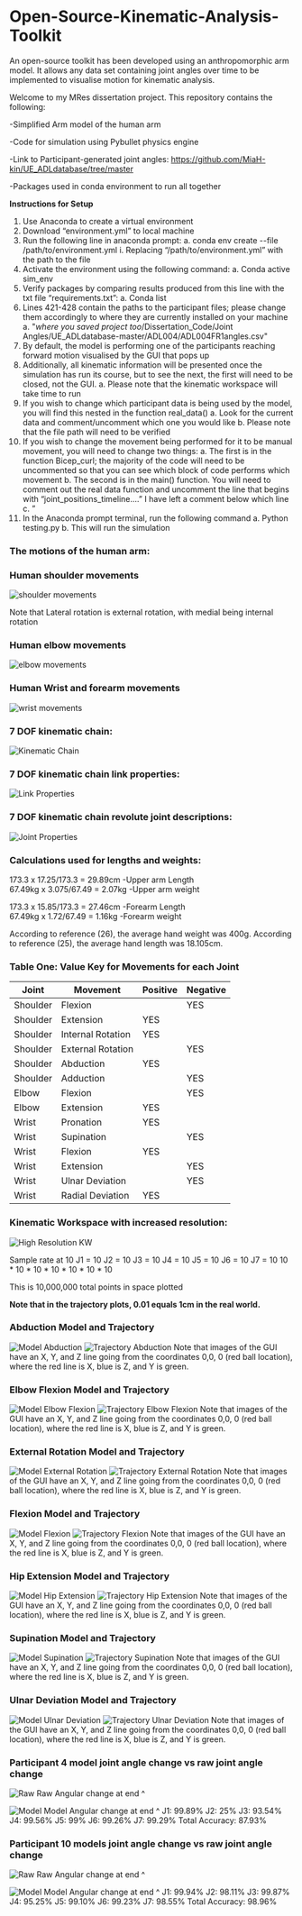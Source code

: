 # Open-Source-Kinematic-Analysis-Toolkit
An open-source toolkit has been developed using an anthropomorphic arm model. It allows any data set containing joint angles over time to be implemented to visualise motion for kinematic analysis.

Welcome to my MRes dissertation project.
This repository contains the following:

-Simplified Arm model of the human arm


-Code for simulation using Pybullet physics engine


-Link to Participant-generated joint angles: https://github.com/MiaH-kin/UE_ADLdatabase/tree/master


-Packages used in conda environment to run all together

**Instructions for Setup**

1.	Use Anaconda to create a virtual environment 
2.	Download “environment.yml” to local machine
3.	Run the following line in anaconda prompt:
a.	conda env create --file /path/to/environment.yml
i.	Replacing “/path/to/environment.yml” with the path to the file
4.	Activate the environment using the following command:
a.	Conda active sim_env
5.	Verify packages by comparing results produced from this line with the txt file “requirements.txt”:
a.	Conda list
6.	Lines 421-428 contain the paths to the participant files; please change them accordingly to where they are currently installed on your machine 
a.	"*where you saved project too*/Dissertation_Code/Joint Angles/UE_ADLdatabase-master/ADL004/ADL004FR1angles.csv"
7.	By default, the model is performing one of the participants reaching forward motion visualised by the GUI that pops up
8.	Additionally, all kinematic information will be presented once the simulation has run its course, but to see the next, the first will need to be closed, not the GUI.
a.	Please note that the kinematic workspace will take time to run 
9.	If you wish to change which participant data is being used by the model, you will find this nested in the function real_data()
a.	Look for the current data and comment/uncomment which one you would like
b.	Please note that the file path will need to be verified 
10.	If you wish to change the movement being performed for it to be manual movement, you will need to change two things:
a.	The first is in the function Bicep_curl; the majority of the code will need to be uncommented so that you can see which block of code performs which movement
b.	The second is in the main() function. You will need to comment out the real data function and uncomment the line that begins with “joint_positions_timeline….” I have left a comment below which line
c.	” 
11.	In the Anaconda prompt terminal, run the following command
a.	Python testing.py
b.	This will run the simulation

### The motions of the human arm:

### Human shoulder movements
![shoulder movements](Images/shoulder.png)

Note that Lateral rotation is external rotation, with medial being internal rotation 

### Human elbow movements
![elbow movements](Images/elbow.png)

### Human Wrist and forearm movements
![wrist movements](Images/wrist.png)


### 7 DOF kinematic chain:
![Kinematic Chain](Images/Kinematic%20Chain.png)


### 7 DOF kinematic chain link properties:
![Link Properties](Images/Link.png)

### 7 DOF kinematic chain revolute joint descriptions:
![Joint Properties](Images/Joint.png)


### Calculations used for lengths and weights:
173.3 x 17.25/173.3 = 29.89cm 	-Upper arm Length  
67.49kg x 3.075/67.49 = 2.07kg	-Upper arm weight  

173.3 x 15.85/173.3 = 27.46cm 	-Forearm Length  
67.49kg x 1.72/67.49 = 1.16kg		-Forearm weight  

According to reference (26), the average hand weight was 400g. 
According to reference (25), the average hand length was 18.105cm. 

### Table One: Value Key for Movements for each Joint 

| Joint     | Movement              | Positive | Negative |
|-----------|------------------------|----------|---------|
| Shoulder  | Flexion                |          |   YES   |
| Shoulder  | Extension              | YES      |         |
| Shoulder  | Internal Rotation      | YES      |         |
| Shoulder  | External Rotation      |          |   YES   |
| Shoulder  | Abduction              | YES      |         |
| Shoulder  | Adduction              |          |   YES   |
| Elbow     | Flexion                |          |   YES   |
| Elbow     | Extension              | YES      |         |
| Wrist     | Pronation              | YES      |         |
| Wrist     | Supination             |          |   YES   |
| Wrist     | Flexion                | YES      |         |
| Wrist     | Extension              |          |   YES   |
| Wrist     | Ulnar Deviation        |          |   YES   |
| Wrist     | Radial Deviation       | YES      |         |

### Kinematic Workspace with increased resolution: 
![High Resolution KW](Images/10KW.png)

Sample rate at 10
J1 = 10
J2 = 10
J3 = 10
J4 = 10
J5 = 10
J6 = 10
J7 = 10
10 * 10 * 10 * 10 * 10 * 10 * 10 

This is 10,000,000 total points in space plotted


**Note that in the trajectory plots, 0.01 equals 1cm in the real world.**

### Abduction Model and Trajectory
![Model Abduction](Images/ModelAbd.png)
![Trajectory Abduction](Images/TrajecAbd.png)
Note that images of the GUI have an X, Y, and Z line going from the coordinates 0,0, 0 (red ball location), where the red line is X, blue is Z, and Y is green. 


### Elbow Flexion Model and Trajectory
![Model Elbow Flexion](Images/ModelEFlx.png)
![Trajectory Elbow Flexion](Images/TrajecEFlx.png)
Note that images of the GUI have an X, Y, and Z line going from the coordinates 0,0, 0 (red ball location), where the red line is X, blue is Z, and Y is green. 


### External Rotation Model and Trajectory
![Model External Rotation](Images/ModelExtR.png)
![Trajectory External Rotation](Images/TrajecExtR.png)
Note that images of the GUI have an X, Y, and Z line going from the coordinates 0,0, 0 (red ball location), where the red line is X, blue is Z, and Y is green. 


### Flexion Model and Trajectory
![Model Flexion](Images/ModelFlx.png)
![Trajectory Flexion](Images/TrajecFlx.png)
Note that images of the GUI have an X, Y, and Z line going from the coordinates 0,0, 0 (red ball location), where the red line is X, blue is Z, and Y is green. 


### Hip Extension Model and Trajectory
![Model Hip Extension](Images/ModelHExt.png)
![Trajectory Hip Extension](Images/TrajecHExt.png)
Note that images of the GUI have an X, Y, and Z line going from the coordinates 0,0, 0 (red ball location), where the red line is X, blue is Z, and Y is green. 


### Supination Model and Trajectory
![Model Supination](Images/ModelSup.png)
![Trajectory Supination](Images/TrajecSup.png)
Note that images of the GUI have an X, Y, and Z line going from the coordinates 0,0, 0 (red ball location), where the red line is X, blue is Z, and Y is green. 


### Ulnar Deviation Model and Trajectory
![Model Ulnar Deviation](Images/ModelUlnaD.png)
![Trajectory Ulnar Deviation](Images/TrajecUlnaD.png)
Note that images of the GUI have an X, Y, and Z line going from the coordinates 0,0, 0 (red ball location), where the red line is X, blue is Z, and Y is green. 

### Participant 4 model joint angle change vs raw joint angle change
![Raw](Images/Screenshot%202024-08-26%20211712.png) Raw Angular change at end ^

![Model](Images/Screenshot%202024-08-26%20213007.png) Model Angular change at end ^
J1: 99.89%
J2: 25% 
J3: 93.54%
J4: 99.56%
J5: 99%
J6: 99.26%
J7: 99.29%
Total Accuracy: 87.93%


### Participant 10 models joint angle change vs raw joint angle change
![Raw](Images/Screenshot%202024-08-26%20213522.png) Raw Angular change at end ^

![Model](Images/Screenshot%202024-08-26%20213426.png) Model Angular change at end ^
J1: 99.94%
J2: 98.11%
J3: 99.87%
J4: 95.25%
J5: 99.10%
J6: 99.23%
J7: 98.55%
Total Accuracy: 98.96%


